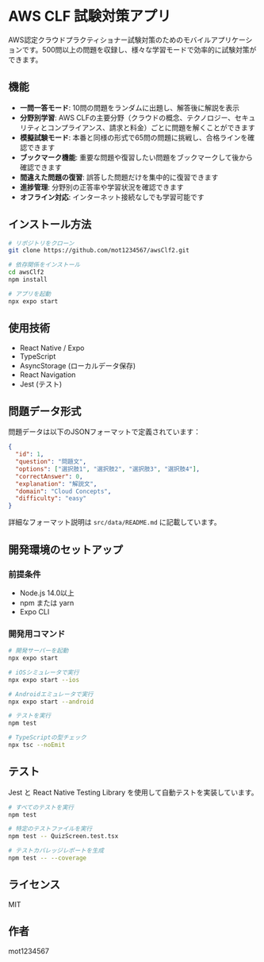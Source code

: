 # AWS CLF 試験対策アプリ

AWS認定クラウドプラクティショナー試験対策のためのモバイルアプリケーションです。500問以上の問題を収録し、様々な学習モードで効率的に試験対策ができます。

## 機能

- **一問一答モード**: 10問の問題をランダムに出題し、解答後に解説を表示
- **分野別学習**: AWS CLFの主要分野（クラウドの概念、テクノロジー、セキュリティとコンプライアンス、請求と料金）ごとに問題を解くことができます
- **模擬試験モード**: 本番と同様の形式で65問の問題に挑戦し、合格ラインを確認できます
- **ブックマーク機能**: 重要な問題や復習したい問題をブックマークして後から確認できます
- **間違えた問題の復習**: 誤答した問題だけを集中的に復習できます
- **進捗管理**: 分野別の正答率や学習状況を確認できます
- **オフライン対応**: インターネット接続なしでも学習可能です

## インストール方法

```bash
# リポジトリをクローン
git clone https://github.com/mot1234567/awsClf2.git

# 依存関係をインストール
cd awsClf2
npm install

# アプリを起動
npx expo start
```

## 使用技術

- React Native / Expo
- TypeScript
- AsyncStorage (ローカルデータ保存)
- React Navigation
- Jest (テスト)

## 問題データ形式

問題データは以下のJSONフォーマットで定義されています：

```json
{
  "id": 1,
  "question": "問題文",
  "options": ["選択肢1", "選択肢2", "選択肢3", "選択肢4"],
  "correctAnswer": 0,
  "explanation": "解説文",
  "domain": "Cloud Concepts",
  "difficulty": "easy"
}
```

詳細なフォーマット説明は `src/data/README.md` に記載しています。

## 開発環境のセットアップ

### 前提条件

- Node.js 14.0以上
- npm または yarn
- Expo CLI

### 開発用コマンド

```bash
# 開発サーバーを起動
npx expo start

# iOSシミュレータで実行
npx expo start --ios

# Androidエミュレータで実行
npx expo start --android

# テストを実行
npm test

# TypeScriptの型チェック
npx tsc --noEmit
```

## テスト

Jest と React Native Testing Library を使用して自動テストを実装しています。

```bash
# すべてのテストを実行
npm test

# 特定のテストファイルを実行
npm test -- QuizScreen.test.tsx

# テストカバレッジレポートを生成
npm test -- --coverage
```

## ライセンス

MIT

## 作者

mot1234567
